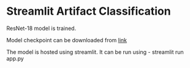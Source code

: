 # Streamlit Artifact Classification

ResNet-18 model is trained.

Model checkpoint can be downloaded from [link](https://drive.google.com/file/d/1QfcjArlDJEu40UFyX3wdN1H7HYMCTBCC/view?usp=sharing)

The model is hosted using streamlit. It can be run using -  streamlit run app.py
